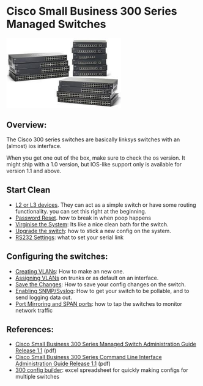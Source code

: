 
# Cisco Small Business 300 Series Managed Switches

<img src="img/300.jpg" width="300" alt=""> 


## Overview:
The Cisco 300 series switches are basically linksys switches with an (almost) ios interface. 

When you get one out of the box, make sure to check the os version.  It might ship with a 1.0 version, but IOS-like support only is available for version 1.1 and above.

## Start Clean
- [L2 or L3 devices](300-l2-or-l3-devices.md).  They can act as a simple switch or have some routing functionality.  you can set this right at the beginning.  
- [Password Reset](300-password-reset.md).  how to break in when poop happens
- [Virginise the System](300-virginise-the-system.md): Its like a nice clean bath for the switch.
- [Upgrade the switch](300-upgrade-the-switch.md): how to stick a new config on the system.
- [RS232 Settings](300-rs232-settings.md): what to set your serial link

## Configuring the switches:
- [Creating VLANs](300-creating-vlans.md): How to make an new one. 
- [Assigning VLANs](300-assigning-vlans.md) on trunks or as default on an interface.  
- [Save the Changes](300-save-the-changes.md): How to save your config changes on the switch. 
- [Enabling SNMP/Syslog](300-enabling-snmpsyslog.md): How to get your switch to be pollable, and to send logging data out.
- [Port Mirroring and SPAN ports](300-port-mirroring-and-span-ports.md): how to tap the switches to monitor network traffic

## References:
- [Cisco Small Business 300 Series Managed Switch Administration Guide Release 1.1](http://www.cisco.com/en/US/docs/switches/lan/csbms/sf30x_sg30x/administration_guide/78-19308-01.pdf)  (pdf) 
- [Cisco Small Business 300 Series Command Line Interface Administration Guide Release 1.1](http://www.cisco.com/en/US/docs/switches/lan/csbms/sf30x_sg30x/administration_guide/CLI_300_1.1.pdf) (pdf)
- [300 config builder](bin/cisco300Builder.xlsx): excel spreadsheet for quickly making configs for multiple switches